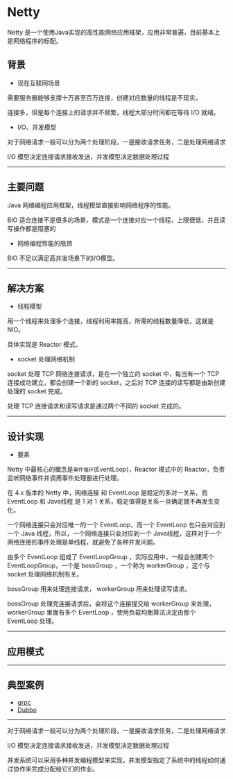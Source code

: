 #   Netty

Netty 是一个使用Java实现的高性能网络应用框架，应用非常普遍，目前基本上是网络程序的标配。

##  背景

-   现在互联网场景

需要服务器能够支撑十万甚至百万连接，创建对应数量的线程是不现实。

连接多，但是每个连接上的请求并不频繁，线程大部分时间都在等待 I/O 就绪。

-   I/O、并发模型

对于网络请求一般可以分为两个处理阶段，一是接收请求任务，二是处理网络请求

I/O 模型决定连接请求接收发送，并发模型决定数据处理过程

----

##  主要问题

Java 网络编程应用框架，线程模型直接影响网络程序的性能。

BIO 适合连接不是很多的场景，模式是一个连接对应一个线程，上限很低，并且读写操作都是阻塞的

-   网络编程性能的瓶颈

BIO 不足以满足高并发场景下的I/O模型。



----

##  解决方案

-   线程模型

用一个线程来处理多个连接，线程利用率提高，所需的线程数量降低，这就是NIO。

具体实现是 Reactor 模式。

-   socket 处理网络机制

socket 处理 TCP 网络连接请求，是在一个独立的 socket 中，每当有一个 TCP 连接成功建立，都会创建一个新的 socket，之后对 TCP 连接的读写都是由新创建处理的 socket 完成。

处理 TCP 连接请求和读写请求是通过两个不同的 socket 完成的。

----


##  设计实现

-   要素

Netty 中最核心的概念是`事件循环`(EventLoop)，Reactor 模式中的 Reactor，负责监听网络事件并调用事件处理器进行处理。

在 4.x 版本的 Netty 中，网络连接 和 EventLoop 是稳定的多对一关系，而 EventLoop 和 Java线程 是 1 对 1 关系，稳定值得是关系一旦确定就不再发生变化。

一个网络连接只会对应唯一的一个 EventLoop，而一个 EventLoop 也只会对应到一个 Java 线程，所以，一个网络连接只会对应到一个 Java线程，这样对于一个网络连接的事件处理是单线程，就避免了各种并发问题。

由多个 EventLoop 组成了 EventLoopGroup ，实际应用中，一般会创建两个 EventLoopGroup，一个是 bossGroup ，一个称为 workerGroup ，这个与 socket 处理网络机制有关。

bossGroup 用来处理连接请求， workerGroup 用来处理读写请求。

bossGroup 处理完连接请求后，会将这个连接提交给 workerGroup 来处理， workerGroup 里面有多个 EventLoop ，使用负载均衡算法决定由那个 EventLoop 处理。

----


##  应用模式


----

##  典型案例
-   [grpc](https://grpc.io/)
-   [Dubbo](http://dubbo.apache.org/zh-cn/index.html)

----

对于网络请求一般可以分为两个处理阶段，一是接收请求任务，二是处理网络请求

I/O 模型决定连接请求接收发送，并发模型决定数据处理过程

并发系统可以采用多种并发编程模型来实现，并发模型指定了系统中的线程如何通过协作来完成分配给它们的作业。
